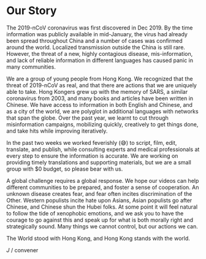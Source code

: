 # Our Story

The 2019-nCoV coronavirus was first discovered in Dec 2019.  By the time information was publicly available in mid-January, the virus had already been spread throughout China and a number of cases was confirmed around the world.  Localized transmission outside the China is still rare.  However, the threat of a new, highly contagious disease, mis-information, and lack of reliable information in different languages has caused panic in many communities.

We are a group of young people from Hong Kong.  We recognized that the threat of 2019-nCoV as real, and that there are actions that we are uniquely able to take.  Hong Kongers grew up with the memory of SARS, a similar coronavirus from 2003, and many books and articles have been written in Chinese.  We have access to information in both English and Chinese, and as a city of the world, we are polyglot in additional languages with networks that span the globe.  Over the past year, we learnt to cut through misinformation campaigns, mobilizing quickly, creatively to get things done, and take hits while improving iteratively.

In the past two weeks we worked feverishly (😅) to script, film, edit, translate, and publish, while consulting experts and medical professionals at every step to ensure the information is accurate.  We are working on providing timely translations and supporting materials, but we are a small group with $0 budget, so please bear with us.

A global challenge requires a global response.  We hope our videos can help different communities to be prepared, and foster a sense of cooperation.  An unknown disease creates fear, and fear often incites discrimination of the Other.  Western populists incite hate upon Asians, Asian populists go after Chinese, and Chinese shun the Hubei folks.  At some point it will feel natural to follow the tide of xenophobic emotions, and we ask you to have the courage to go against this and speak up for what is both morally right and strategically sound.  Many things we cannot control, but our actions we can.

The World stood with Hong Kong, and Hong Kong stands with the world.

*J* / convener
